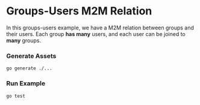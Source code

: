 # Groups-Users M2M Relation

In this groups-users example, we have a M2M relation between groups and their users.
Each group **has many** users, and each user can be joined to **many** groups.

### Generate Assets

```console
go generate ./...
```

### Run Example

```console
go test
```
